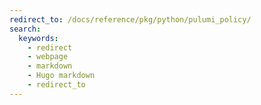 ```yaml
---
redirect_to: /docs/reference/pkg/python/pulumi_policy/
search:
  keywords:
    - redirect
    - webpage
    - markdown
    - Hugo markdown
    - redirect_to
---
```



